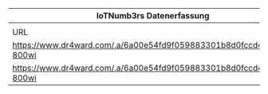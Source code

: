 |IoTNumb3rs Datenerfassung|||||||||||
| ---- | ---- | ---- | ---- | ---- | ---- | ---- | ---- | ---- | ---- | ---- |
||||||||||||
|URL|home_url|filename|device_class|device_count|market_class|market_volume|prognosis_year|publication_year|authorship_class|Dropbox folder|
|https://www.dr4ward.com/.a/6a00e54fd9f059883301b8d0fccd45970c-800wi|https://www.dr4ward.com/dr4ward/big-data/page/4/|file6_6a00e54fd9f059883301b8d0fccd45970c-800wi.png|||revenue|1.44E+13||2008|Blogger|MariaMarg/20181122-1500|
|https://www.dr4ward.com/.a/6a00e54fd9f059883301b8d0fccd45970c-800wi|https://www.dr4ward.com/dr4ward/big-data/page/4/|file6_6a00e54fd9f059883301b8d0fccd45970c-800wi.png|||market potentail|8.9E+12|2020|2008|Blogger|MariaMarg/20181122-1500|
